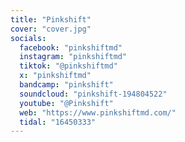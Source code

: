 ```yaml
---
title: "Pinkshift"
cover: "cover.jpg"
socials:
  facebook: "pinkshiftmd"
  instagram: "pinkshiftmd"
  tiktok: "@pinkshiftmd"
  x: "pinkshiftmd"
  bandcamp: "pinkshift"
  soundcloud: "pinkshift-194804522"
  youtube: "@Pinkshift"
  web: "https://www.pinkshiftmd.com/"
  tidal: "16450333"
---
```


